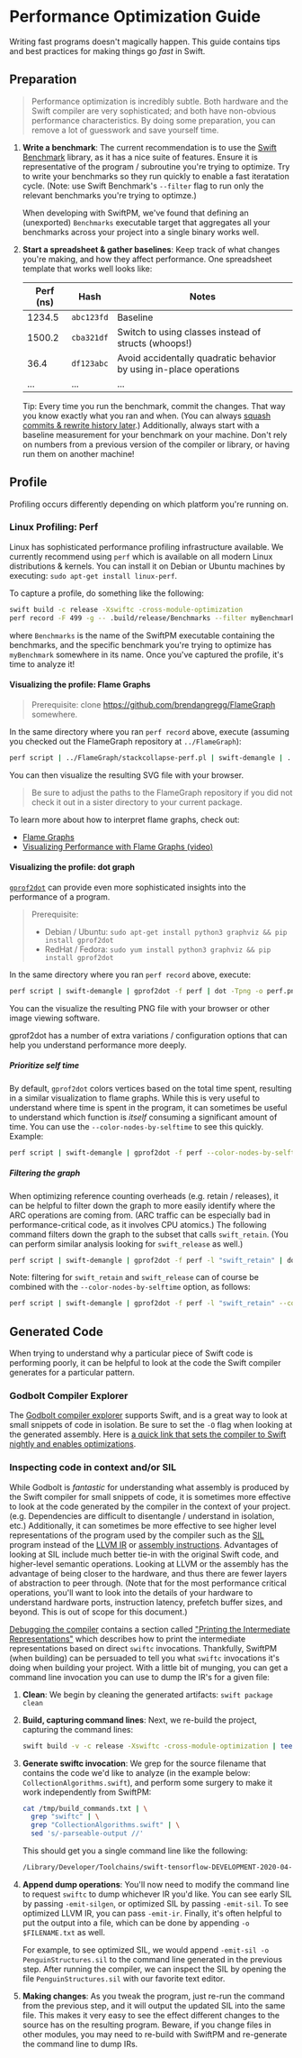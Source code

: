 # Performance Optimization Guide

Writing fast programs doesn't magically happen. This guide contains tips and best practices for
making things go _fast_ in Swift.

## Preparation

> Performance optimization is incredibly subtle. Both hardware and the Swift compiler are very
> sophisticated; and both have non-obvious performance characteristics. By doing some preparation,
> you can remove a lot of guesswork and save yourself time.

 1. **Write a benchmark**: The current recommendation is to use the [Swift
    Benchmark](https://github.com/google/swift-benchmark) library, as it has a nice suite of
    features. Ensure it is representative of the program / subroutine you're trying to optimize.
    Try to write your benchmarks so they run quickly to enable a fast iteratation cycle. (Note: use
    Swift Benchmark's `--filter` flag to run only the relevant benchmarks you're trying to optimze.)

    When developing with SwiftPM, we've found that defining an (unexported) `Benchmarks` executable
    target that aggregates all your benchmarks across your project into a single binary works well.

 2. **Start a spreadsheet & gather baselines**: Keep track of what changes you're making, and how
    they affect performance. One spreadsheet template that works well looks like:

    | Perf (ns) | Hash       | Notes                                                              |
    |-----------|------------|--------------------------------------------------------------------|
    | 1234.5    | `abc123fd` | Baseline                                                           |
    | 1500.2    | `cba321df` | Switch to using classes instead of structs (whoops!)               |
    | 36.4      | `df123abc` | Avoid accidentally quadratic behavior by using in-place operations |
    | ...       | ...        | ...                                                                |

    Tip: Every time you run the benchmark, commit the changes. That way you know exactly what you
    ran and when. (You can always [squash commits & rewrite history
    later](https://git-scm.com/docs/git-rebase).) Additionally, always start with a baseline
    measurement for your benchmark on your machine. Don't rely on numbers from a previous version of
    the compiler or library, or having run them on another machine!

## Profile

Profiling occurs differently depending on which platform you're running on.

### Linux Profiling: Perf

Linux has sophisticated performance profiling infrastructure available. We currently recommend using
`perf` which is available on all modern Linux distributions & kernels. You can install it on Debian
or Ubuntu machines by executing: `sudo apt-get install linux-perf`.

To capture a profile, do something like the following:

```bash
swift build -c release -Xswiftc -cross-module-optimization
perf record -F 499 -g -- .build/release/Benchmarks --filter myBenchmark
```

where `Benchmarks` is the name of the SwiftPM executable containing the benchmarks, and the
specific benchmark you're trying to optimize has `myBenchmark` somewhere in its name. Once you've
captured the profile, it's time to analyze it!

#### Visualizing the profile: Flame Graphs

> Prerequisite: clone https://github.com/brendangregg/FlameGraph somewhere.

In the same directory where you ran `perf record` above, execute (assuming you checked out the
FlameGraph repository at `../FlameGraph`):

```bash
perf script | ../FlameGraph/stackcollapse-perf.pl | swift-demangle | ../FlameGraph/flamegraph.pl --width 1800 > flamegraph.svg
```

You can then visualize the resulting SVG file with your browser.

> Be sure to adjust the paths to the FlameGraph repository if you did not check it out in a sister
> directory to your current package.

To learn more about how to interpret flame graphs, check out:

 - [Flame Graphs](http://www.brendangregg.com/flamegraphs.html)
 - [Visualizing Performance with Flame Graphs (video)](https://www.youtube.com/watch?v=D53T1Ejig1Q)

#### Visualizing the profile: dot graph

[`gprof2dot`](https://github.com/jrfonseca/gprof2dot) can provide even more sophisticated insights
into the performance of a program.

> Prerequisite:
>  - Debian / Ubuntu: `sudo apt-get install python3 graphviz && pip install gprof2dot`
>  - RedHat / Fedora: `sudo yum install python3 graphviz && pip install gprof2dot`

In the same directory where you ran `perf record` above, execute:

```bash
perf script | swift-demangle | gprof2dot -f perf | dot -Tpng -o perf.png
```

You can the visualize the resulting PNG file with your browser or other image viewing software.

gprof2dot has a number of extra variations / configuration options that can help you understand
performance more deeply.

##### Prioritize self time

By default, `gprof2dot` colors vertices based on the total time spent, resulting in a similar
visualization to flame graphs. While this is very useful to understand where time is spent in the
program, it can sometimes be useful to understand which function is _itself_ consuming a significant
amount of time. You can use the `--color-nodes-by-selftime` to see this quickly. Example:


```bash
perf script | swift-demangle | gprof2dot -f perf --color-nodes-by-selftime | dot -Tpng -o perf-selftime.png
```

##### Filtering the graph

When optimizing reference counting overheads (e.g. retain / releases), it can be helpful to filter
down the graph to more easily identify where the ARC operations are coming from. (ARC traffic can
be especially bad in performance-critical code, as it involves CPU atomics.) The following command
filters down the graph to the subset that calls `swift_retain`. (You can perform similar analysis
looking for `swift_release` as well.)

```bash
perf script | swift-demangle | gprof2dot -f perf -l "swift_retain" | dot -Tpng -o perf-retains.png
```

Note: filtering for `swift_retain` and `swift_release` can of course be combined with the
`--color-nodes-by-selftime` option, as follows:

```bash
perf script | swift-demangle | gprof2dot -f perf -l "swift_retain" --color-nodes-by-selftime | dot -Tpng -o perf-retains-selftime.png
```


## Generated Code

When trying to understand why a particular piece of Swift code is performing poorly, it can be
helpful to look at the code the Swift compiler generates for a particular pattern.

### Godbolt Compiler Explorer

The [Godbolt compiler explorer](https://godbolt.org/) supports Swift, and is a great way to look at
small snippets of code in isolation. Be sure to set the `-O` flag when looking at the generated
assembly. Here is [a quick link that sets the compiler to Swift nightly and enables
optimizations](https://godbolt.org/z/5ffjmG).


### Inspecting code in context and/or SIL

While Godbolt is _fantastic_ for understanding what assembly is produced by the Swift compiler for
small snippets of code, it is sometimes more effective to look at the code generated by the compiler
in the context of your project. (e.g. Dependencies are difficult to disentangle / understand in
isolation, etc.) Additionally, it can sometimes be more effective to see higher level
representations of the program used by the compiler such as the
[SIL](https://github.com/apple/swift/blob/master/docs/SIL.rst) program instead of the [LLVM
IR](https://llvm.org/docs/LangRef.html) or [assembly
instructions](https://en.wikipedia.org/wiki/X86_instruction_listings). Advantages of looking at SIL
include much better tie-in with the original Swift code, and higher-level semantic operations.
Looking at LLVM or the assembly has the advantage of being closer to the hardware, and thus there
are fewer layers of abstraction to peer through. (Note that for the most performance critical
operations, you'll want to look into the details of your hardware to understand hardware ports,
instruction latency, prefetch buffer sizes, and beyond. This is out of scope for this document.)

[Debugging the compiler](https://github.com/apple/swift/blob/master/docs/DebuggingTheCompiler.md)
contains a section called ["Printing the Intermediate
Representations"](https://github.com/apple/swift/blob/master/docs/DebuggingTheCompiler.md#printing-the-intermediate-representations)
which describes how to print the intermediate representations based on direct `swiftc` invocations.
Thankfully, SwiftPM (when building) can be persuaded to tell you what `swiftc` invocations it's
doing when building your project. With a little bit of munging, you can get a command line
invocation you can use to dump the IR's for a given file:

 1. **Clean**: We begin by cleaning the generated artifacts: `swift package clean`
 2. **Build, capturing command lines**: Next, we re-build the project, capturing the command lines:

    ```bash
    swift build -v -c release -Xswiftc -cross-module-optimization | tee /tmp/build_commands.txt
    ```
 3. **Generate swiftc invocation**: We grep for the source filename that contains the code we'd like
    to analyze (in the example below: `CollectionAlgorithms.swift`), and perform some surgery to
    make it work independently from SwiftPM:

    ```bash
    cat /tmp/build_commands.txt | \
      grep "swiftc" | \
      grep "CollectionAlgorithms.swift" | \
      sed 's/-parseable-output //'
    ```

    This should get you a single command line like the following:

    ```bash
    /Library/Developer/Toolchains/swift-tensorflow-DEVELOPMENT-2020-04-15-a.xctoolchain/usr/bin/swiftc -module-name PenguinStructures -incremental -emit-dependencies -emit-module -emit-module-path /Users/saeta/tmp/penguin/.build/x86_64-apple-macosx/release/PenguinStructures.swiftmodule -output-file-map /Users/saeta/tmp/penguin/.build/x86_64-apple-macosx/release/PenguinStructures.build/output-file-map.json -parse-as-library -whole-module-optimization -num-threads 12 -c /Users/saeta/tmp/penguin/Sources/PenguinStructures/AnyArrayBuffer.swift /Users/saeta/tmp/penguin/Sources/PenguinStructures/ArrayBuffer.swift /Users/saeta/tmp/penguin/Sources/PenguinStructures/ArrayStorage.swift /Users/saeta/tmp/penguin/Sources/PenguinStructures/CollectionAlgorithms.swift /Users/saeta/tmp/penguin/Sources/PenguinStructures/DefaultInitializable.swift /Users/saeta/tmp/penguin/Sources/PenguinStructures/Deque.swift /Users/saeta/tmp/penguin/Sources/PenguinStructures/Empty.swift /Users/saeta/tmp/penguin/Sources/PenguinStructures/FactoryInitializable.swift /Users/saeta/tmp/penguin/Sources/PenguinStructures/FixedSizeArray.swift /Users/saeta/tmp/penguin/Sources/PenguinStructures/Heap.swift /Users/saeta/tmp/penguin/Sources/PenguinStructures/HierarchicalArrays.swift /Users/saeta/tmp/penguin/Sources/PenguinStructures/HierarchicalCollection.swift /Users/saeta/tmp/penguin/Sources/PenguinStructures/IdIndexable.swift /Users/saeta/tmp/penguin/Sources/PenguinStructures/KeyValuePair.swift /Users/saeta/tmp/penguin/Sources/PenguinStructures/NominalElementDictionary.swift /Users/saeta/tmp/penguin/Sources/PenguinStructures/PCGRandomNumberGenerator.swift /Users/saeta/tmp/penguin/Sources/PenguinStructures/Random.swift /Users/saeta/tmp/penguin/Sources/PenguinStructures/Tuple.swift /Users/saeta/tmp/penguin/Sources/PenguinStructures/UnsignedInteger+Reduced.swift -I /Users/saeta/tmp/penguin/.build/x86_64-apple-macosx/release -target x86_64-apple-macosx10.10 -swift-version 5 -sdk /Users/saeta/Downloads/Xcode.app/Contents/Developer/Platforms/MacOSX.platform/Developer/SDKs/MacOSX10.15.sdk -F /Users/saeta/Downloads/Xcode.app/Contents/Developer/Platforms/MacOSX.platform/Developer/Library/Frameworks -I /Users/saeta/Downloads/Xcode.app/Contents/Developer/Platforms/MacOSX.platform/Developer/usr/lib -L /Users/saeta/Downloads/Xcode.app/Contents/Developer/Platforms/MacOSX.platform/Developer/usr/lib -O -g -j12 -DSWIFT_PACKAGE -module-cache-path /Users/saeta/tmp/penguin/.build/x86_64-apple-macosx/release/ModuleCache -emit-objc-header -emit-objc-header-path /Users/saeta/tmp/penguin/.build/x86_64-apple-macosx/release/PenguinStructures.build/PenguinStructures-Swift.h -cross-module-optimization
    ```

 4. **Append dump operations**: You'll now need to modify the command line to request `swiftc` to
    dump whichever IR you'd like. You can see early SIL by passing `-emit-silgen`, or optimized SIL
    by passing `-emit-sil`. To see optimized LLVM IR, you can pass `-emit-ir`. Finally, it's often
    helpful to put the output into a file, which can be done by appending `-o $FILENAME.txt` as
    well.

    For example, to see optimized SIL, we would append `-emit-sil -o PenguinStructures.sil` to the
    command line generated in the previous step. After running the compiler, we can inspect the SIL
    by opening the file `PenguinStructures.sil` with our favorite text editor.

 5. **Making changes**: As you tweak the program, just re-run the command from the previous step,
    and it will output the updated SIL into the same file. This makes it very easy to see the effect
    different changes to the source has on the resulting program. Beware, if you change files in
    other modules, you may need to re-build with SwiftPM and re-generate the command line to dump
    IRs.
